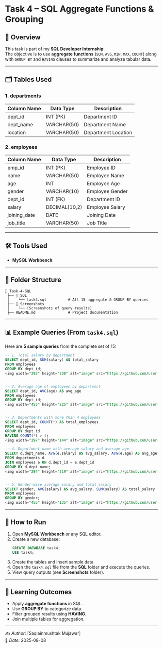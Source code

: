 # Task 4 – SQL Aggregate Functions & Grouping

## 📌 Overview
This task is part of my **SQL Developer Internship**.  
The objective is to use **aggregate functions** (`SUM`, `AVG`, `MIN`, `MAX`, `COUNT`) along with `GROUP BY` and `HAVING` clauses to summarize and analyze tabular data.

---

## 🗂️ Tables Used
### 1. departments
| Column Name | Data Type     | Description              |
|-------------|--------------|--------------------------|
| dept_id     | INT (PK)     | Department ID            |
| dept_name   | VARCHAR(50)  | Department Name          |
| location    | VARCHAR(50)  | Department Location      |

### 2. employees
| Column Name   | Data Type     | Description              |
|---------------|--------------|--------------------------|
| emp_id        | INT (PK)     | Employee ID              |
| name          | VARCHAR(50)  | Employee Name            |
| age           | INT          | Employee Age             |
| gender        | VARCHAR(10)  | Employee Gender          |
| dept_id       | INT (FK)     | Department ID            |
| salary        | DECIMAL(10,2)| Employee Salary          |
| joining_date  | DATE         | Joining Date             |
| job_title     | VARCHAR(50)  | Job Title                |

---

## 🛠️ Tools Used
- **MySQL Workbench**

---

## 📂 Folder Structure
```
📁 Task-4-SQL
 ├── 📁 SQL
 │    └── task4.sql          # All 15 aggregate & GROUP BY queries
 ├── 📁 Screenshots
 │    └── (Screenshots of query results)
 ├── README.md               # Project documentation
```

---

## 📊 Example Queries (From `task4.sql`)
Here are **5 sample queries** from the complete set of 15:

```sql
-- 1. Total salary by department
SELECT dept_id, SUM(salary) AS total_salary
FROM employees
GROUP BY dept_id;
<img width="292" height="230" alt="image" src="https://github.com/user-attachments/assets/db1a9ab2-430f-4162-8397-d9ab3512b73c" />


-- 2. Average age of employees by department
SELECT dept_id, AVG(age) AS avg_age
FROM employees
GROUP BY dept_id;
<img width="455" height="225" alt="image" src="https://github.com/user-attachments/assets/f4983bfc-04ff-4b5f-ba4e-fd8bbda918f5" />


-- 3. Departments with more than 4 employees
SELECT dept_id, COUNT(*) AS total_employees
FROM employees
GROUP BY dept_id
HAVING COUNT(*) > 4;
<img width="297" height="144" alt="image" src="https://github.com/user-attachments/assets/702681a4-1164-4ad6-b2db-a8a9023c7927" />

-- 4. Department name with average salary and average age
SELECT d.dept_name, AVG(e.salary) AS avg_salary, AVG(e.age) AS avg_age
FROM departments d
JOIN employees e ON d.dept_id = e.dept_id
GROUP BY d.dept_name;
<img width="284" height="219" alt="image" src="https://github.com/user-attachments/assets/6ae64f1b-2dc8-418f-b18d-f61294054248" />


-- 5. Gender-wise average salary and total salary
SELECT gender, AVG(salary) AS avg_salary, SUM(salary) AS total_salary
FROM employees
GROUP BY gender;
<img width="455" height="135" alt="image" src="https://github.com/user-attachments/assets/d3a64c41-97db-4175-a7bb-bf8a7fe4eb05" />


```

---

## 🚀 How to Run
1. Open **MySQL Workbench** or any SQL editor.
2. Create a new database:
   ```sql
   CREATE DATABASE task4;
   USE task4;
   ```
3. Create the tables and insert sample data.
4. Open the `task4.sql` file from the **SQL** folder and execute the queries.
5. View query outputs (see **Screenshots** folder).

---

## 🎯 Learning Outcomes
- Apply **aggregate functions** in SQL.
- Use **GROUP BY** to categorize data.
- Filter grouped results using **HAVING**.
- Join multiple tables for aggregation.

---

✍️ *Author:* [Saqlainmushtak Mujawar]  
📅 *Date:* 2025-08-08
